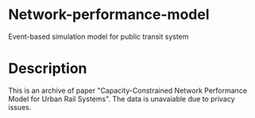 # Network-performance-model
Event-based simulation model for public transit system

# Description
This is an archive of paper "Capacity-Constrained Network Performance Model for Urban Rail Systems". The data is unavaiable due to privacy issues.
